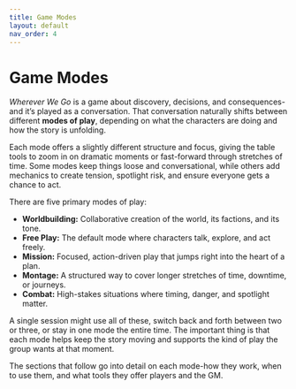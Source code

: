 ```yaml
---
title: Game Modes
layout: default
nav_order: 4
---
```


# Game Modes

*Wherever We Go* is a game about discovery, decisions, and consequences-and it’s played as a conversation. That conversation naturally shifts between different **modes of play**, depending on what the characters are doing and how the story is unfolding.

Each mode offers a slightly different structure and focus, giving the table tools to zoom in on dramatic moments or fast-forward through stretches of time. Some modes keep things loose and conversational, while others add mechanics to create tension, spotlight risk, and ensure everyone gets a chance to act.

There are five primary modes of play:

- **Worldbuilding:** Collaborative creation of the world, its factions, and its tone.
- **Free Play:** The default mode where characters talk, explore, and act freely.
- **Mission:** Focused, action-driven play that jumps right into the heart of a plan.
- **Montage:** A structured way to cover longer stretches of time, downtime, or journeys.
- **Combat:** High-stakes situations where timing, danger, and spotlight matter.

A single session might use all of these, switch back and forth between two or three, or stay in one mode the entire time. The important thing is that each mode helps keep the story moving and supports the kind of play the group wants at that moment.

The sections that follow go into detail on each mode-how they work, when to use them, and what tools they offer players and the GM.